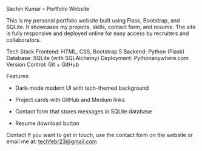 Sachin Kumar – Portfolio Website

This is my personal portfolio website built using Flask, Bootstrap, and SQLite. It showcases my projects, skills, contact form, and resume. The site is fully responsive and deployed online for easy access by recruiters and collaborators.

Tech Stack
Frontend: HTML, CSS, Bootstrap 5
Backend: Python (Flask)
Database: SQLite (with SQLAlchemy)
Deployment: Pythonanywhere.com
Version Control: Git + GitHub

Features:

- Dark-mode modern UI with tech-themed background

- Project cards with GitHub and Medium links

- Contact form that stores messages in SQLite database

- Resume download button


Contact
If you want to get in touch, use the contact form on the website or email me at: techfebr23@gmail.com
